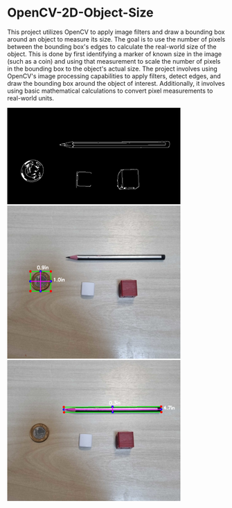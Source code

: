 # OpenCV-2D-Object-Size

This project utilizes OpenCV to apply image filters and draw a bounding box around an object to measure its size. The goal is to use the number of pixels between the bounding box's edges to calculate the real-world size of the object. This is done by first identifying a marker of known size in the image (such as a coin) and using that measurement to scale the number of pixels in the bounding box to the object's actual size. The project involves using OpenCV's image processing capabilities to apply filters, detect edges, and draw the bounding box around the object of interest. Additionally, it involves using basic mathematical calculations to convert pixel measurements to real-world units.

<img src="img1.png" width="400"> 

<img src="img2.png" width="400"> 

<img src="img3.png" width="400"> 